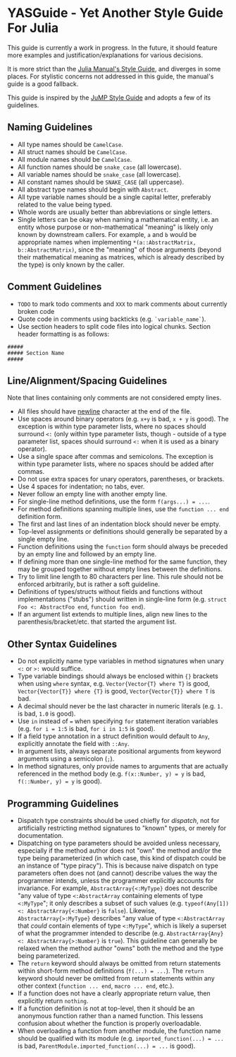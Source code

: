 # YASGuide - Yet Another Style Guide For Julia

This guide is currently a work in progress. In the future, it should feature more examples and justification/explanations for various decisions.

It is more strict than the [Julia Manual's Style Guide](https://docs.julialang.org/en/v1.0.2/manual/style-guide/), and diverges in some places. For stylistic concerns not addressed in this guide, the manual's guide is a good fallback.

This guide is inspired by the [JuMP Style Guide](http://www.juliaopt.org/JuMP.jl/dev/style/) and adopts a few of its guidelines.

## Naming Guidelines

- All type names should be `CamelCase`.
- All struct names should be `CamelCase`.
- All module names should be `CamelCase`.
- All function names should be `snake_case` (all lowercase).
- All variable names should be `snake_case` (all lowercase).
- All constant names should be `SNAKE_CASE` (all uppercase).
- All abstract type names should begin with `Abstract`.
- All type variable names should be a single capital letter, preferably related to the value being typed.
- Whole words are usually better than abbreviations or single letters.
- Single letters can be okay when naming a mathematical entity, i.e. an entity whose purpose or non-mathematical "meaning" is likely only known by downstream callers. For example, `a` and `b` would be appropriate names when implementing `*(a::AbstractMatrix, b::AbstractMatrix)`, since the "meaning" of those arguments (beyond their mathematical meaning as matrices, which is already described by the type) is only known by the caller.

## Comment Guidelines

- `TODO` to mark todo comments and `XXX` to mark comments about currently broken code
- Quote code in comments using backticks (e.g. `` `variable_name` ``).
- Use section headers to split code files into logical chunks. Section header formatting is as follows:

```
#####
##### Section Name
#####
```

## Line/Alignment/Spacing Guidelines

Note that lines containing only comments are not considered empty lines.

- All files should have [newline](https://en.wikipedia.org/wiki/Newline) character at the end of the file.
- Use spaces around binary operators (e.g. `x+y` is bad, `x + y` is good). The exception is within type parameter lists, where no spaces should surround `<:` (only within type parameter lists, though - outside of a type parameter list, spaces should surround `<:` when it is used as a binary operator).
- Use a single space after commas and semicolons. The exception is within type parameter lists, where no spaces should be added after commas.
- Do not use extra spaces for unary operators, parentheses, or brackets.
- Use 4 spaces for indentation; no tabs, ever.
- Never follow an empty line with another empty line.
- For single-line method definitions, use the form `f(args...) = ...`.
- For method definitions spanning multiple lines, use the `function ... end` definition form.
- The first and last lines of an indentation block should never be empty.
- Top-level assignments or definitions should generally be separated by a single empty line.
- Function definitions using the `function` form should always be preceded by an empty line and followed by an empty line.
- If defining more than one single-line method for the same function, they may be grouped together without empty lines between the definitions.
- Try to limit line length to 80 characters per line. This rule should not be enforced arbitrarily, but is rather a soft guideline.
- Definitions of types/structs without fields and functions without implementations ("stubs") should written in single-line form (e.g. `struct Foo <: AbstractFoo end`, `function foo end`).
- If an argument list extends to multiple lines, align new lines to the parenthesis/bracket/etc. that started the argument list.

## Other Syntax Guidelines

- Do not explicitly name type variables in method signatures when unary `<:` or `>:` would suffice.
- Type variable bindings should always be enclosed within `{}` brackets when using `where` syntax, e.g. `Vector{Vector{T} where T}` is good, `Vector{Vector{T}} where {T}` is good, `Vector{Vector{T}} where T` is bad.
- A decimal should never be the last character in numeric literals (e.g. `1.` is bad, `1.0` is good).
- Use `in` instead of `=` when specifying `for` statement iteration variables (e.g. `for i = 1:5` is bad, `for i in 1:5` is good).
- If a field type annotation in a struct definition would default to `Any`, explicitly annotate the field with `::Any`.
- In argument lists, always separate positional arguments from keyword arguments using a semicolon (`;`).
- In method signatures, only provide names to arguments that are actually referenced in the method body (e.g. `f(x::Number, y) = y` is bad, `f(::Number, y) = y` is good).

## Programming Guidelines

- Dispatch type constraints should be used chiefly for *dispatch*, not for artificially restricting method signatures to "known" types, or merely for documentation.
- Dispatching on type parameters should be avoided unless necessary, especially if the method author does not "own" the method and/or the type being parameterized (in which case, this kind of dispatch could be an instance of "type piracy"). This is because naive dispatch on type parameters often does not (and cannot) describe values the way the programmer intends, unless the programmer explicitly accounts for invariance. For example, `AbstractArray{<:MyType}` does not describe "any value of type `<:AbstractArray` containing elements of type `<:MyType`"; it only describes a subset of such values (e.g. `typeof(Any[1]) <: AbstractArray{<:Number}` is `false`). Likewise, `AbstractArray{>:MyType}` describes "any value of type `<:AbstractArray` that *could* contain elements of type `<:MyType`", which is likely a superset of what the programmer intended to describe (e.g. `AbstractArray{Any} <: AbstractArray{>:Number}` is `true`). This guideline can generally be relaxed when the method author "owns" both the method and the type being parameterized.
- The `return` keyword should always be omitted from return statements within short-form method definitions (`f(...) = ...`). The `return` keyword should never be omitted from return statements within any other context (`function ... end`, `macro ... end`, etc.).
- If a function does not have a clearly appropriate return value, then explicitly return `nothing`.
- If a function definition is not at top-level, then it should be an anonymous function rather than a named function. This lessens confusion about whether the function is properly overloadable.
- When overloading a function from another module, the function name should be qualified with its module (e.g. `imported_function(...) = ...` is bad, `ParentModule.imported_function(...) = ...` is good).
